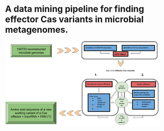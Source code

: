 # A data mining pipeline for finding effector Cas variants in microbial metagenomes.
![](imgs/Pipeline_overview.png)
